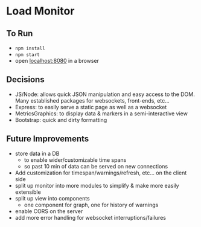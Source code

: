 # Load Monitor

## To Run

- `npm install`
- `npm start`
- open [localhost:8080](localhost:8080) in a browser

## Decisions

- JS/Node: allows quick JSON manipulation and easy access to the DOM. Many established packages for websockets, front-ends, etc... 
- Express: to easily serve a static page as well as a websocket
- MetricsGraphics: to display data & markers in a semi-interactive view
- Bootstrap: quick and dirty formatting

## Future Improvements

- store data in a DB 
  - to enable wider/customizable time spans
  - so past 10 min of data can be served on new connections 
- Add customization for timespan/warnings/refresh, etc... on the client side
- split up monitor into more modules to simplify & make more easily extensible 
- split up view into components
  - one component for graph, one for history of warnings
- enable CORS on the server
- add more error handling for websocket interruptions/failures